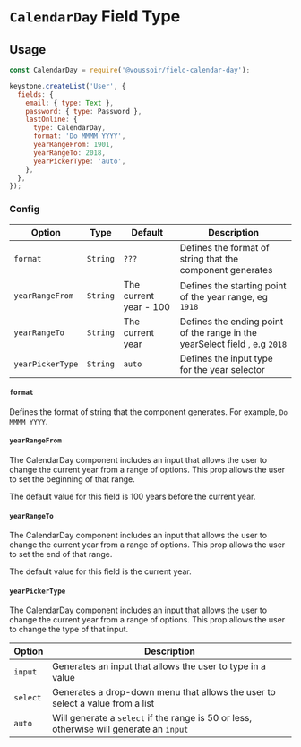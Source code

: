 # `CalendarDay` Field Type

## Usage

```js
const CalendarDay = require('@voussoir/field-calendar-day');

keystone.createList('User', {
  fields: {
    email: { type: Text },
    password: { type: Password },
    lastOnline: {
      type: CalendarDay,
      format: 'Do MMMM YYYY',
      yearRangeFrom: 1901,
      yearRangeTo: 2018,
      yearPickerType: 'auto',
    },
  },
});
```

### Config

| Option           | Type     | Default                | Description                                                                |
| ---------------- | -------- | ---------------------- | -------------------------------------------------------------------------- |
| `format`         | `String` | `???`                  | Defines the format of string that the component generates                  |
| `yearRangeFrom`  | `String` | The current year - 100 | Defines the starting point of the year range, eg `1918`                    |
| `yearRangeTo`    | `String` | The current year       | Defines the ending point of the range in the yearSelect field , e.g `2018` |
| `yearPickerType` | `String` | `auto`                 | Defines the input type for the year selector                               |

#### `format`

Defines the format of string that the component generates. For example, `Do MMMM YYYY`.

#### `yearRangeFrom`

The CalendarDay component includes an input that allows the user to change the current year from a range of options.
This prop allows the user to set the beginning of that range.

The default value for this field is 100 years before the current year.

#### `yearRangeTo`

The CalendarDay component includes an input that allows the user to change the current year from a range of options.
This prop allows the user to set the end of that range.

The default value for this field is the current year.

#### `yearPickerType`

The CalendarDay component includes an input that allows the user to change the current year from a range of options. This prop allows the user to change the type of that input.

| Option   | Description                                                                             |
| -------- | --------------------------------------------------------------------------------------- |
| `input`  | Generates an input that allows the user to type in a value                              |
| `select` | Generates a drop-down menu that allows the user to select a value from a list           |
| `auto`   | Will generate a `select` if the range is 50 or less, otherwise will generate an `input` |
